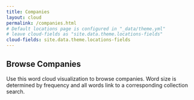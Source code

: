 ```yaml
---
title: Companies
layout: cloud
permalink: /companies.html
# Default locations page is configured in "_data/theme.yml"
# leave cloud-fields as "site.data.theme.locations-fields"
cloud-fields: site.data.theme.locations-fields
---
```


## Browse Companies

Use this word cloud visualization to browse companies.
Word size is determined by frequency and all words link to a corresponding collection search.
